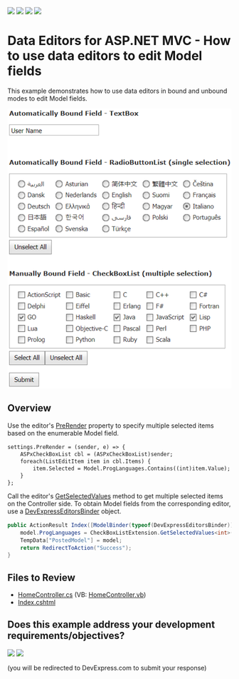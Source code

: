<!-- default badges list -->
![](https://img.shields.io/endpoint?url=https://codecentral.devexpress.com/api/v1/VersionRange/128549270/14.1.3%2B)
[![](https://img.shields.io/badge/Open_in_DevExpress_Support_Center-FF7200?style=flat-square&logo=DevExpress&logoColor=white)](https://supportcenter.devexpress.com/ticket/details/E4125)
[![](https://img.shields.io/badge/📖_How_to_use_DevExpress_Examples-e9f6fc?style=flat-square)](https://docs.devexpress.com/GeneralInformation/403183)
[![](https://img.shields.io/badge/💬_Leave_Feedback-feecdd?style=flat-square)](#does-this-example-address-your-development-requirementsobjectives)
<!-- default badges end -->
# Data Editors for ASP.NET MVC - How to use data editors to edit Model fields

This example demonstrates how to use data editors in bound and unbound modes to edit Model fields.

![Use editors to edit Model fields](EditModelFields.png)

## Overview

Use the editor's [PreRender](https://docs.devexpress.com/AspNetMvc/DevExpress.Web.Mvc.SettingsBase.PreRender) property to specify multiple selected items based on the enumerable Model field.

```cshtml
settings.PreRender = (sender, e) => {
    ASPxCheckBoxList cbl = (ASPxCheckBoxList)sender;
    foreach(ListEditItem item in cbl.Items) {
        item.Selected = Model.ProgLanguages.Contains((int)item.Value);
    }
};
```

Call the editor's [GetSelectedValues](https://docs.devexpress.com/AspNetMvc/DevExpress.Web.Mvc.CheckBoxListExtension.GetSelectedValues--1(System.String)) method to get multiple selected items on the Controller side. To obtain Model fields from the corresponding editor, use a [DevExpressEditorsBinder](https://docs.devexpress.com/AspNetMvc/DevExpress.Web.Mvc.DevExpressEditorsBinder) object.

```cs
public ActionResult Index([ModelBinder(typeof(DevExpressEditorsBinder))] MyModel model) {
    model.ProgLanguages = CheckBoxListExtension.GetSelectedValues<int>("ProgLanguagesUnbound");
    TempData["PostedModel"] = model;
    return RedirectToAction("Success");
}
```

## Files to Review

* [HomeController.cs](./CS/Controllers/HomeController.cs) (VB: [HomeController.vb](./VB/Controllers/HomeController.vb))
* [Index.cshtml](./CS/Views/Home/Index.cshtml)
<!-- feedback -->
## Does this example address your development requirements/objectives?

[<img src="https://www.devexpress.com/support/examples/i/yes-button.svg"/>](https://www.devexpress.com/support/examples/survey.xml?utm_source=github&utm_campaign=asp-net-mvc-editors-edit-model-fields&~~~was_helpful=yes) [<img src="https://www.devexpress.com/support/examples/i/no-button.svg"/>](https://www.devexpress.com/support/examples/survey.xml?utm_source=github&utm_campaign=asp-net-mvc-editors-edit-model-fields&~~~was_helpful=no)

(you will be redirected to DevExpress.com to submit your response)
<!-- feedback end -->
